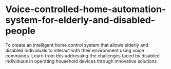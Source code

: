 # Voice-controlled-home-automation-system-for-elderly-and-disabled-people
 To create an intelligent home control system that allows elderly and disabled individuals to  interact with their environment using voice commands. Learn from this addressing the challenges  faced by disabled individuals in operating household devices through innovative solutions
